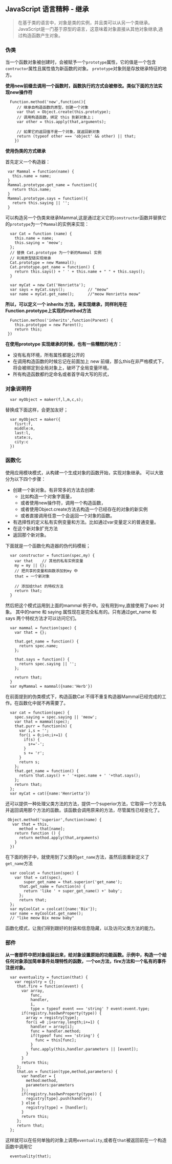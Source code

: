 ## JavaScript 语言精粹 - 继承 ##

> 在基于类的语言中，对象是类的实例，并且类可以从另一个类继承。JavaScript是一门基于原型的语言，这意味着对象直接从其他对象继承,通过构造函数产生对象。

### 伪类 ###
  当一个函数对象被创建时，会被赋予一个`prototype`属性，它的值是一个包含`contructor`属性且属性值为新函数的对象。
  `prototype`对象则是存放继承特征的地方。

  **使用new前缀去调用一个函数时，函数执行的方式会被修改。类似下面的方法实现new操作符**
  ```
    Function.method('new',function(){
       // 继承自构造函数的原型，创建一个对象
       var that = Object.create(this.prototype);
       // 调用构造函数，绑定 this 到新对象上；
       var other = this.apply(that,arguments);

       // 如果它的返回值不是一个对象，就返回新对象
       return (typeof other === 'object' && other) || that;
      })
  ```

  **使用伪类的方式继承**

  首先定义一个构造器：
  ```
   var Mammal = function(name) {
     this.name = name;
   }
   Mammal.prototype.get_name = function(){
     return this.name;
   }
   Mammal.prototype.says = function(){
     return this.saying || '';
   }
  ```
 可以构造另一个伪类来继承Mammal,这是通过定义它的`constructor`函数并替换它的`prototype`为一个`Mammal`的实例来实现：
 ```
   var Cat = function (name) {
     this.name = name;
     this.saying = 'meow';
   };
   // 替换 Cat.prototype 为一个新的Mammal 实例
   // 利用原型链实现继承
   Cat.prototype = new Mammal();
   Cat.prototype.get_name = function() {
     return this.says() + ' ' + this.name + " " + this.says();
   }

   var myCat = new Cat('Henrietta');
   var says = myCat.says();          // "meow"
   var name = myCat.get_name();      //"meow Henrietta meow"
 ```

 **所以，可以定义一个 inherits 方法，来实现继承，同样利用在Function.prototype上实现的method方法**
 ```
   Function.methos('inherits',function(Parent) {
     this.prototype = new Parent();
     return this;
  })
 ```
**在使用prototype 实现继承的时候，也有一些糟糕的地方：**
  - 没有私有环境，所有属性都是公开的
  - 在调用构造函数的时候忘记在前面加上 new 前缀，那么this在非严格模式下，将会被绑定到全局对象上，破坏了全局变量环境。
  - 所有构造函数都约定命名或者首字母大写的形式，

### 对象说明符 ###
  ```
    var myObject = maker(f,l,m,c,s);
  ```
  替换成下面这样，会更加友好；
  ```
    var myObject = maker({
      fisrt:f,
      middle:m,
      last:l,
      state:s,
      city:c
    })
  ```

### 函数化 ###
 使用应用模块模式，从构建一个生成对象的函数开始，实现对象继承。
 可以大致分为以下四个步骤：
  - 创建一个新对象。有非常多的方法去创建:
     - 比如构造一个对象字面量，
     - 或者使用new操作符，调用一个构造函数，
     - 或者使用Object.create方法去构造一个已经存在的对象的新实例
     - 或者直接调用任意一个会返回一个对象的函数。
  - 有选择性的定义私有实例变量和方法。比如通过var变量定义的普通变量。
  - 在这个新对象扩充方法
  - 返回那个新对象。

  下面就是一个函数化构造器的伪代码模板；
  ```
    var constructor = function(spec,my) {
      var that    // 其他的私有实例变量
      my = my || {};
      // 把共享的变量和函数添加到my 中
      that = 一个新对象

      // 添加给that 的特权方法
      return that;
    }
  ```

然后把这个模式运用到上面的mammal 例子中。没有用到my,直接使用了spec 对象。
其中的name 和 saying 属性现在是完全私有的。只有通过get_name 和 says 两个特权方法才可以访问它们。
```
  var mammal = function(spec) {
    var that = {};

    that.get_name = function() {
      return spec.name;
    };

    that.says = function() {
      return spec.saying || '';
    };

    return that;
  }
  var myMammal = mammal({name:'Herb'})
```
在前面提到的伪类模式下，构造函数Cat 不得不重复构造器Mammal已经完成的工作。在函数化中就不再需要了。
```
  var cat = function(spec) {
    spec.saying = spec.saying || 'meow';
    var that = mammal(spec);
    that.purr = function(n) {
      var i,s = '';
      for(i = 0;i<n;i+=1) {
        if(s) {
          s+='-';
        }
        s += 'r';
      }
      return s;
    };
    that.get_name = function() {
      return that.says() + ' '+spec.name + ' '+that.says();
    };
    return that;
  };
  var myCat = cat({name:'Henrietta'})
```
还可以提供一种处理父类方法的方法，提供一个superior方法，它取得一个方法名并返回调用那个方法的函数。该函数会调用原来的方法，尽管属性已经变化了。
```
 Object.method('superior',function(name) {
   var that = this,
      method = that[name];
    return function () {
      return method.apply(that,arguments)
    }
  })
```
在下面的例子中，就使用到了父类的`get_name`方法，虽然后面重新定义了`get_name`方法
```
  var coolcat = function(spec) {
    var that = cat(spec),
        super_get_name = that.superior('get_name');
      that.get_name = function(n) {
        return 'like ' + super_get_name() +' baby';
      };
      return that;
  };
  var myCoolCat = coolcat({name:'Bix'});
  var name = myCoolCat.get_name();
  // "like meow Bix meow baby"
```
 函数化模式，让我们得到跟好的封装和信息隐藏，以及访问父类方法的能力。

 ### 部件 ###
 **从一套部件中把对象组装出来，给对象设置原始的功能函数。示例中，构造一个给任何对象添加简单事件处理特性的函数，一个on方法，fire方法和一个私有的事件注册对象。**

 ```
   var eventuality = function(that) {
     var registry = {};
      that.fire = function(event) {
        var array,
            func,
            handler,
            i,
            type = typeof event === 'string' ? event:event.type;
        if(registry.hasOwnProperty(type)) {
          array = registry[type];
          for(i =0 ;i<array.length;i+=1) {
            handler = array[i];
            func = handler.method;
            if(typeof func === 'string') {
              func = this[func];
            }
            func.apply(this,handler.parameters || [event]);
          }
        }
        return this;
      };
      that.on = function(type,method,parameters) {
        var handler = {
          method:method,
          parameters:parameters
        };;
        if(registry.hasOwnProperty(type)) {
          registry[type].push(handler);
        } else {
          registry[type] = [handler];
        }
        return this;
      };
      return that;
   };
 ```
 这样就可以在任何单独的对象上调用`eventuality`,或者在`that`被返回前在一个构造函数中调用它
 ```
   eventuality(that);
 ```
